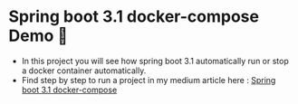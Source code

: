# Spring boot 3.1 docker-compose Demo 🐳


- In this project you will see how spring boot 3.1 automatically run or stop a docker container automatically.
- Find step by step to run a project in my medium article here : [Spring boot 3.1 docker-compose](https://medium.com/@dimas.setyawan/spring-boot-3-1-%EF%B8%8F-docker-compose-28a6a53af657)

